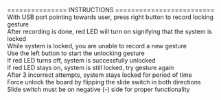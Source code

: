 =============== INSTRUCTIONS =========================\
With USB port pointing towards user, press right button to record locking gesture\
After recording is done, red LED will turn on signifying that the system is locked\
While system is locked, you are unable to record a new gesture\
Use the left button to start the unlocking gesture\
If red LED turns off, system is successfully unlocked\
If red LED stays on, system is still locked, try gesture again\
After 3 incorrect attempts, system stays locked for period of time\
Force unlock the board by flipping the slide switch in both directions\
Slide switch must be on negative (-) side for proper functionality
